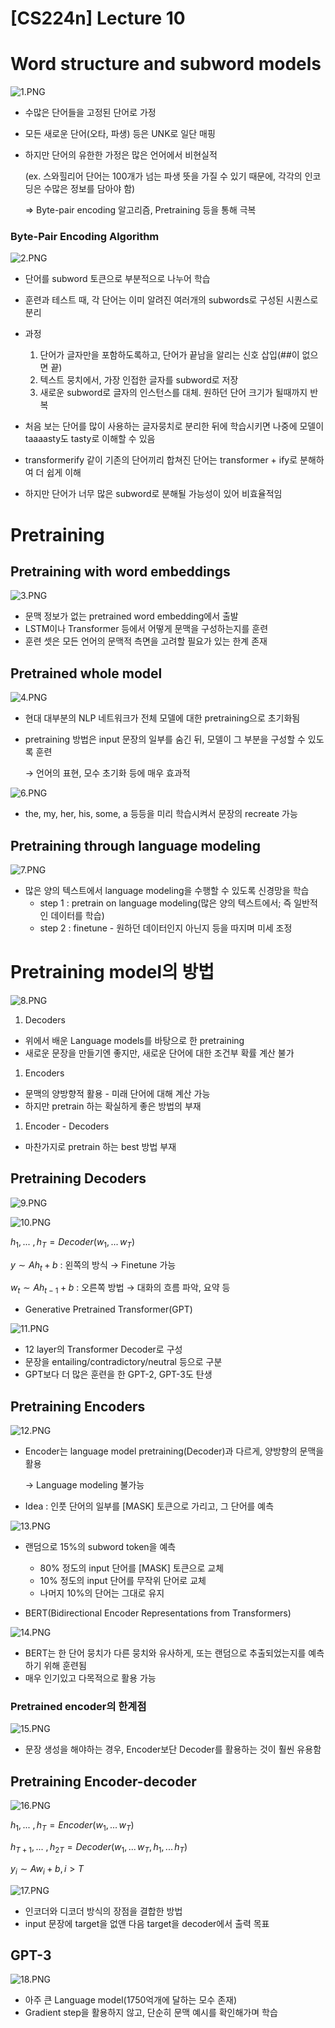 # [CS224n] Lecture 10

# Word structure and subword models

![1.PNG](%5BCS224n%5D%20Lecture%2010%2029f95975955e45c6b1b683c8770aa7dc/1.png)

- 수많은 단어들을 고정된 단어로 가정
- 모든 새로운 단어(오타, 파생) 등은 UNK로 일단 매핑
- 하지만 단어의 유한한 가정은 많은 언어에서 비현실적
    
    (ex. 스와힐리어 단어는 100개가 넘는 파생 뜻을 가질 수 있기 때문에, 각각의 인코딩은 수많은 정보를 담아야 함)
    
    ⇒ Byte-pair encoding 알고리즘, Pretraining 등을 통해 극복
    

### Byte-Pair Encoding Algorithm

![2.PNG](%5BCS224n%5D%20Lecture%2010%2029f95975955e45c6b1b683c8770aa7dc/2.png)

- 단어를 subword 토큰으로 부분적으로 나누어 학습
- 훈련과 테스트 때, 각 단어는 이미 알려진 여러개의 subwords로 구성된 시퀀스로 분리
- 과정
    1. 단어가 글자만을 포함하도록하고, 단어가 끝남을 알리는 신호 삽입(##이 없으면 끝)
    2. 텍스트 뭉치에서, 가장 인접한 글자를 subword로 저장
    3. 새로운 subword로 글자의 인스턴스를 대체. 원하던 단어 크기가 될때까지 반복

- 처음 보는 단어를 많이 사용하는 글자뭉치로 분리한 뒤에 학습시키면 나중에 모델이 taaaasty도 tasty로 이해할 수 있음
- transformerify 같이 기존의 단어끼리 합쳐진 단어는 transformer + ify로 분해하여 더 쉽게 이해
- 하지만 단어가 너무 많은 subword로 분해될 가능성이 있어 비효율적임

# Pretraining

## Pretraining with word embeddings

![3.PNG](%5BCS224n%5D%20Lecture%2010%2029f95975955e45c6b1b683c8770aa7dc/3.png)

- 문맥 정보가 없는 pretrained word embedding에서 출발
- LSTM이나 Transformer 등에서 어떻게 문맥을 구성하는지를 훈련
- 훈련 셋은 모든 언어의 문맥적 측면을 고려할 필요가 있는 한계 존재

## Pretrained whole model

![4.PNG](%5BCS224n%5D%20Lecture%2010%2029f95975955e45c6b1b683c8770aa7dc/4.png)

- 현대 대부분의 NLP 네트워크가 전체 모델에 대한 pretraining으로 초기화됨
- pretraining 방법은 input 문장의 일부를 숨긴 뒤, 모델이 그 부분을 구성할 수 있도록 훈련
    
    → 언어의 표현, 모수 초기화 등에 매우 효과적
    

![6.PNG](%5BCS224n%5D%20Lecture%2010%2029f95975955e45c6b1b683c8770aa7dc/6.png)

- the, my, her, his, some, a 등등을 미리 학습시켜서 문장의 recreate 가능

## Pretraining through language modeling

![7.PNG](%5BCS224n%5D%20Lecture%2010%2029f95975955e45c6b1b683c8770aa7dc/7.png)

- 많은 양의 텍스트에서 language modeling을 수행할 수 있도록 신경망을 학습
    - step 1 : pretrain on language modeling(많은 양의 텍스트에서; 즉 일반적인 데이터를 학습)
    - step 2 : finetune - 원하던 데이터인지 아닌지 등을 따지며 미세 조정

# Pretraining model의 방법

![8.PNG](%5BCS224n%5D%20Lecture%2010%2029f95975955e45c6b1b683c8770aa7dc/8.png)

1. Decoders
- 위에서 배운 Language models를 바탕으로 한 pretraining
- 새로운 문장을 만들기엔 좋지만, 새로운 단어에 대한 조건부 확률 계산 불가

1. Encoders
- 문맥의 양방향적 활용 - 미래 단어에 대해 계산 가능
- 하지만 pretrain 하는 확실하게 좋은 방법의 부재

1. Encoder - Decoders
- 마찬가지로 pretrain 하는 best 방법 부재

## Pretraining Decoders

![9.PNG](%5BCS224n%5D%20Lecture%2010%2029f95975955e45c6b1b683c8770aa7dc/9.png)

![10.PNG](%5BCS224n%5D%20Lecture%2010%2029f95975955e45c6b1b683c8770aa7dc/10.png)

$h_1, ...\ , h_T = Decoder(w_1, ...\,w_T)$

$y \sim Ah_t + b$  : 왼쪽의 방식 → Finetune 가능

$w_t \sim Ah_{t-1} + b$ : 오른쪽 방법 → 대화의 흐름 파악, 요약 등

- Generative Pretrained Transformer(GPT)

![11.PNG](%5BCS224n%5D%20Lecture%2010%2029f95975955e45c6b1b683c8770aa7dc/11.png)

- 12 layer의 Transformer Decoder로 구성
- 문장을 entailing/contradictory/neutral 등으로 구분
- GPT보다 더 많은 훈련을 한 GPT-2, GPT-3도 탄생

## Pretraining Encoders

![12.PNG](%5BCS224n%5D%20Lecture%2010%2029f95975955e45c6b1b683c8770aa7dc/12.png)

- Encoder는 language model pretraining(Decoder)과 다르게, 양방향의 문맥을 활용
    
    → Language modeling 불가능
    
- Idea : 인풋 단어의 일부를 [MASK] 토큰으로 가리고, 그 단어를 예측

![13.PNG](%5BCS224n%5D%20Lecture%2010%2029f95975955e45c6b1b683c8770aa7dc/13.png)

- 랜덤으로 15%의 subword token을 예측
    - 80% 정도의 input 단어를 [MASK] 토큰으로 교체
    - 10% 정도의 input 단어를 무작위 단어로 교체
    - 나머지 10%의 단어는 그대로 유지
    
- BERT(Bidirectional Encoder Representations from Transformers)

![14.PNG](%5BCS224n%5D%20Lecture%2010%2029f95975955e45c6b1b683c8770aa7dc/14.png)

- BERT는 한 단어 뭉치가 다른 뭉치와 유사하게, 또는 랜덤으로 추출되었는지를 예측하기 위해 훈련됨
- 매우 인기있고 다목적으로 활용 가능

### Pretrained encoder의 한계점

![15.PNG](%5BCS224n%5D%20Lecture%2010%2029f95975955e45c6b1b683c8770aa7dc/15.png)

- 문장 생성을 해야하는 경우, Encoder보단 Decoder를 활용하는 것이 훨씬 유용함

## Pretraining Encoder-decoder

![16.PNG](%5BCS224n%5D%20Lecture%2010%2029f95975955e45c6b1b683c8770aa7dc/16.png)

$h_1, ...\ , h_T = Encoder(w_1, ...\,w_T)$

$h_{T+1}, ...\ , h_{2T} = Decoder(w_1, ...\,w_T, h_1, ...\,h_T)$

$y_i \sim Aw_i + b, i >T$  

![17.PNG](%5BCS224n%5D%20Lecture%2010%2029f95975955e45c6b1b683c8770aa7dc/17.png)

- 인코더와 디코더 방식의 장점을 결합한 방법
- input 문장에 target을 없앤 다음 target을 decoder에서 출력 목표

## GPT-3

![18.PNG](%5BCS224n%5D%20Lecture%2010%2029f95975955e45c6b1b683c8770aa7dc/18.png)

- 아주 큰 Language model(1750억개에 달하는 모수 존재)
- Gradient step을 활용하지 않고, 단순히 문맥 예시를 확인해가며 학습